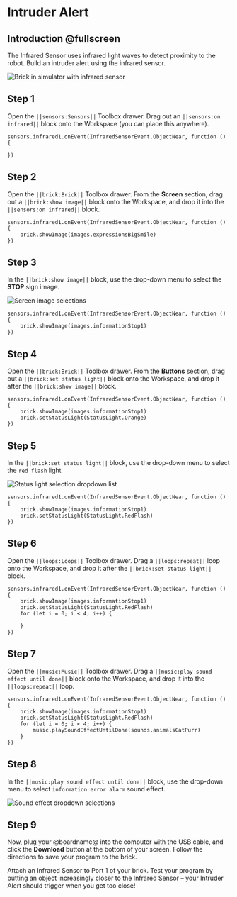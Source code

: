 # Intruder Alert

## Introduction @fullscreen

The Infrared Sensor uses infrared light waves to detect proximity to the robot. Build an intruder alert using the infrared sensor. 
 
![Brick in simulator with infrared sensor](/static/tutorials/intruder-alert/intruder-alert.gif)

## Step 1

Open the ``||sensors:Sensors||`` Toolbox drawer. Drag out an ``||sensors:on infrared||`` block onto the Workspace (you can place this anywhere).

```blocks
sensors.infrared1.onEvent(InfraredSensorEvent.ObjectNear, function () {

})
```

## Step 2

Open the ``||brick:Brick||`` Toolbox drawer. From the **Screen** section, drag out a ``||brick:show image||`` block onto the Workspace, and drop it into the ``||sensors:on infrared||`` block.

```blocks
sensors.infrared1.onEvent(InfraredSensorEvent.ObjectNear, function () {
    brick.showImage(images.expressionsBigSmile)
})
```

## Step 3

In the ``||brick:show image||`` block, use the drop-down menu to select the **STOP** sign image. 
 
![Screen image selections](/static/tutorials/intruder-alert/show-image-dropdown.png)

```blocks
sensors.infrared1.onEvent(InfraredSensorEvent.ObjectNear, function () {
    brick.showImage(images.informationStop1)
})
```

## Step 4

Open the ``||brick:Brick||`` Toolbox drawer. From the **Buttons** section, drag out a ``||brick:set status light||`` block onto the Workspace, and drop it after the ``||brick:show image||`` block. 

```blocks
sensors.infrared1.onEvent(InfraredSensorEvent.ObjectNear, function () {
    brick.showImage(images.informationStop1)
    brick.setStatusLight(StatusLight.Orange)
})
```

## Step 5

In the ``||brick:set status light||`` block, use the drop-down menu to select the ``red flash`` light 
 
![Status light selection dropdown list](/static/tutorials/intruder-alert/set-status-light-dropdown.png)

```blocks
sensors.infrared1.onEvent(InfraredSensorEvent.ObjectNear, function () {
    brick.showImage(images.informationStop1)
    brick.setStatusLight(StatusLight.RedFlash)
})
```

## Step 6

Open the ``||loops:Loops||`` Toolbox drawer. Drag a ``||loops:repeat||`` loop onto the Workspace, and drop it after the ``||brick:set status light||`` block. 

```blocks
sensors.infrared1.onEvent(InfraredSensorEvent.ObjectNear, function () {
    brick.showImage(images.informationStop1)
    brick.setStatusLight(StatusLight.RedFlash)
    for (let i = 0; i < 4; i++) {

    }
})
```

## Step 7

Open the ``||music:Music||`` Toolbox drawer. Drag a ``||music:play sound effect until done||`` block onto the Workspace, and drop it into the ``||loops:repeat||`` loop.

```blocks
sensors.infrared1.onEvent(InfraredSensorEvent.ObjectNear, function () {
    brick.showImage(images.informationStop1)
    brick.setStatusLight(StatusLight.RedFlash)
    for (let i = 0; i < 4; i++) {
        music.playSoundEffectUntilDone(sounds.animalsCatPurr)
    }
})
```

## Step 8

In the ``||music:play sound effect until done||`` block, use the drop-down menu to select ``information error alarm`` sound effect. 
 
![Sound effect dropdown selections](/static/tutorials/intruder-alert/play-sound-effect-dropdown.png)

## Step 9

Now, plug your @boardname@ into the computer with the USB cable, and click the **Download** button at the bottom of your screen. Follow the directions to save your program to the brick.

Attach an Infrared Sensor to Port 1 of your brick. Test your program by putting an object increasingly closer to the Infrared Sensor – your Intruder Alert should trigger when you get too close! 
